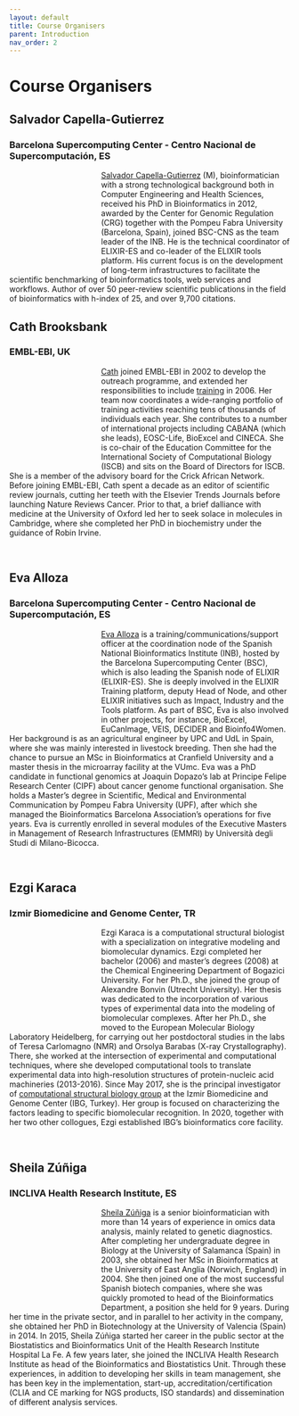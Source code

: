 ```yaml
---
layout: default
title: Course Organisers
parent: Introduction
nav_order: 2
---
```


# Course Organisers

## Salvador Capella-Gutierrez
### Barcelona Supercomputing Center - Centro Nacional de Supercomputación, ES

<div style="width:150px; height: 150px; border-radius:50%; background-image:url({{'assets/images/profiles/SalvadorCapella-Gutierrez.jpg' | relative_url}}); background-size: cover; background-repeat: no-repeat; background-position: center; float: left; margin: 15px 15px 15px 0px;"></div>

[Salvador Capella-Gutierrez](https://www.bsc.es/capella-gutierrez-salvador) (M), bioinformatician with a strong technological background both in Computer Engineering and Health Sciences, received his PhD in Bioinformatics in 2012, awarded by the Center for Genomic Regulation (CRG) together with the Pompeu Fabra University (Barcelona, Spain), joined BSC-CNS as the team leader of the INB. He is the technical coordinator of ELIXIR-ES and co-leader of the ELIXIR tools platform. His current focus is on the development of long-term infrastructures to facilitate the scientific benchmarking of bioinformatics tools, web services and workflows. Author of over 50 peer-review scientific publications in the field of bioinformatics with h-index of 25, and over 9,700 citations.
<br style="clear:both" />


## Cath Brooksbank
### EMBL-EBI, UK

<div style="width:150px; height: 150px; border-radius:50%; background-image:url({{'assets/images/profiles/CathBrooksbank.jpg' | relative_url}}); background-size: cover; background-repeat: no-repeat; background-position: center; float: left; margin: 15px 15px 15px 0px;"></div>

[Cath](https://www.ebi.ac.uk/about/people/cath-brooksbank) joined EMBL-EBI in 2002 to develop the outreach programme, and extended her responsibilities to include [training](https://www.ebi.ac.uk/training/) in 2006. Her team now coordinates a wide-ranging portfolio of training activities reaching tens of thousands of individuals each year. She contributes to a number of international projects including CABANA (which she leads), EOSC-Life, BioExcel and CINECA. She is co-chair of the Education Committee for the International Society of Computational Biology (ISCB) and sits on the Board of Directors for ISCB. She is a member of the advisory board for the Crick African Network. Before joining EMBL-EBI, Cath spent a decade as an editor of scientific review journals, cutting her teeth with the Elsevier Trends Journals before launching Nature Reviews Cancer. Prior to that, a brief dalliance with medicine at the University of Oxford led her to seek solace in molecules in Cambridge, where she completed her PhD in biochemistry under the guidance of Robin Irvine.

<br style="clear:both" />

## Eva Alloza
### Barcelona Supercomputing Center - Centro Nacional de Supercomputación, ES

<div style="width:150px; height: 150px; border-radius:50%; background-image:url({{'assets/images/profiles/EvaAlloza.jpg' | relative_url}}); background-size: cover; background-repeat: no-repeat; background-position: center; float: left; margin: 15px 15px 15px 0px;"></div>

[Eva Alloza](https://www.linkedin.com/in/evaalloza/) is a training/communications/support officer at the coordination node of the Spanish National Bioinformatics Institute (INB), hosted by the Barcelona Supercomputing Center (BSC), which is also leading the Spanish node of ELIXIR (ELIXIR-ES). She is deeply involved in the ELIXIR Training platform, deputy Head of Node, and other ELIXIR initiatives such as Impact, Industry and the Tools platform. As part of BSC, Eva is also involved in other projects, for instance, BioExcel, EuCanImage, VEIS, DECIDER and Bioinfo4Women.
Her background is as an agricultural engineer by UPC and UdL in Spain, where she was mainly interested in livestock breeding. Then she had the chance to pursue an MSc in Bioinformatics at Cranfield University and a master thesis in the microarray facility at the VUmc. Eva was a PhD candidate in functional genomics at Joaquin Dopazo’s lab at Principe Felipe Research Center (CIPF) about cancer genome functional organisation. She holds a Master’s degree in Scientific, Medical and Environmental Communication by Pompeu Fabra University (UPF), after which she managed the Bioinformatics Barcelona Association’s operations for five years. Eva is currently enrolled in several modules of the Executive Masters in Management of Research Infrastructures (EMMRI) by Università degli Studi di Milano-Bicocca.

<br style="clear:both" />

## Ezgi Karaca
### Izmir Biomedicine and Genome Center, TR

<div style="width:150px; height: 150px; border-radius:50%; background-image:url({{'assets/images/profiles/EzgiKaraca.jpg' | relative_url}}); background-size: cover; background-repeat: no-repeat; background-position: center; float: left; margin: 15px 15px 15px 0px;"></div>

Ezgi Karaca is a computational structural biologist with a specialization on integrative modeling and biomolecular dynamics. Ezgi completed her bachelor (2006) and master’s degrees (2008) at the Chemical Engineering Department of Bogazici University. For her Ph.D., she joined the group of Alexandre Bonvin (Utrecht University). Her thesis was dedicated to the incorporation of various types of experimental data into the modeling of biomolecular complexes. After her Ph.D., she moved to the European Molecular Biology Laboratory Heidelberg, for carrying out her postdoctoral studies in the labs of Teresa Carlomagno (NMR) and Orsolya Barabas (X-ray Crystallography). There, she worked at the intersection of experimental and computational techniques, where she developed computational tools to translate experimental data into high-resolution structures of protein-nucleic acid machineries (2013-2016). Since May 2017, she is the principal investigator of [computational structural biology group](https://www.ibg.edu.tr/research-programs/groups/karaca-lab/) at the Izmir Biomedicine and Genome Center (IBG, Turkey). Her group is focused on characterizing the factors leading to specific biomolecular recognition. In 2020, together with her two other collogues, Ezgi established IBG’s bioinformatics core facility.

<br style="clear:both" />

## Sheila Zúñiga
### INCLIVA Health Research Institute, ES

<div style="width:150px; height: 150px; border-radius:50%; background-image:url({{'assets/images/profiles/SheilaZuniga.jpg' | relative_url}}); background-size: cover; background-repeat: no-repeat; background-position: center; float: left; margin: 15px 15px 15px 0px;"></div>

[Sheila Zúñiga](https://www.linkedin.com/in/sheilazt/) is a senior bioinformatician with more than 14 years of experience in omics data analysis, mainly related to genetic diagnostics. After completing her undergraduate degree in Biology at the University of Salamanca (Spain) in 2003, she obtained her MSc in Bioinformatics at the University of East Anglia (Norwich, England) in 2004. She then joined one of the most successful Spanish biotech companies, where she was quickly promoted to head of the Bioinformatics Department, a position she held for 9 years. During her time in the private sector, and in parallel to her activity in the company, she obtained her PhD in Biotechnology at the University of Valencia (Spain) in 2014. In 2015, Sheila Zúñiga started her career in the public sector at the Biostatistics and Bioinformatics Unit of the Health Research Institute Hospital La Fe. A few years later, she joined the INCLIVA Health Research Institute as head of the Bioinformatics and Biostatistics Unit. Through these experiences, in addition to developing her skills in team management, she has been key in the implementation, start-up, accreditation/certification (CLIA and CE marking for NGS products, ISO standards) and dissemination of different analysis services.
<br style="clear:both" />
